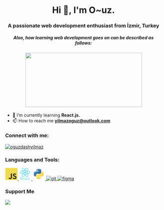 <h1 align="center">Hi 👋, I'm O~uz.</h1>

<h3 align="center">A passionate web development enthusiast from İzmir, Turkey</h3>
<h5 align="center">Also, how learning web development goes on can be described as follows:</h5>

<p align="center"><img src="https://c.tenor.com/hAhRO9L4gpgAAAAd/the-office-steve-carell.gif" width="375" height="175"></p>

- 🌱 I’m currently learning **React.js.**
- 📫 How to reach me **yilmazoguz@outlook.com**
<h3 align="left">Connect with me:</h3>
<p align="left">
<a href="https://linkedin.com/in/oguzdashyilmaz" target="blank"><img align="center" src="https://raw.githubusercontent.com/rahuldkjain/github-profile-readme-generator/master/src/images/icons/Social/linked-in-alt.svg" alt="oguzdashyilmaz" height="30" width="40" /></a>
</p>
<h3 align="left">Languages and Tools:</h3>
<p align="left"> <a href="https://developer.mozilla.org/en-US/docs/Web/JavaScript" target="_blank" rel="noreferrer"> <img src="https://raw.githubusercontent.com/devicons/devicon/master/icons/javascript/javascript-original.svg" alt="javascript" width="40" height="40"/> </a> <a href="https://reactjs.org/" target="_blank" rel="noreferrer"> <img src="https://raw.githubusercontent.com/devicons/devicon/master/icons/react/react-original-wordmark.svg" alt="react" width="40" height="40"/> </a> <a href="https://www.python.org" target="_blank" rel="noreferrer"> <img src="https://raw.githubusercontent.com/devicons/devicon/master/icons/python/python-original.svg" alt="python" width="40" height="40"/> </a> <a href="https://git-scm.com/" target="_blank" rel="noreferrer"> <img src="https://www.vectorlogo.zone/logos/git-scm/git-scm-icon.svg" alt="git" width="40" height="40"/> </a> <a href="https://www.figma.com/" target="_blank" rel="noreferrer"> <img src="https://www.vectorlogo.zone/logos/figma/figma-icon.svg" alt="figma" width="40" height="40"/> </a> </p>
<h3 align="left">Support Me</h3>
<a href="https://www.buymeacoffee.com/oguzyilmaz"><img src="https://cdn.buymeacoffee.com/buttons/v2/default-yellow.png" width="200" /></a>

